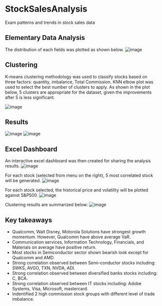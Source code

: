 # StockSalesAnalysis
Exam patterns and trends in stock sales data

## Elementary Data Analysis
The distribution of each fields was plotted as shown below.
![image](https://user-images.githubusercontent.com/24922489/112740795-22874700-8f3d-11eb-82bf-7b66a1c0bc12.png)

## Clustering
K-means clustering methodology was used to classify stocks based on three factors: quantity, imbalance, Total Commission. KNN elbow plot was used to select the best number of clusters to apply. As shown in the plot below, 5 clusters are appropriate for the dataset, given the improvements after 5 is less significant.

![image](https://user-images.githubusercontent.com/24922489/112740811-3f237f00-8f3d-11eb-86d1-aa46e18ad2e5.png)


## Results

![image](https://user-images.githubusercontent.com/24922489/112740854-84e04780-8f3d-11eb-8dd3-1a7212cd69ae.png)
![image](https://user-images.githubusercontent.com/24922489/112740859-8ad62880-8f3d-11eb-94a5-c4b43076460c.png)

## Excel Dashboard
An interactive excel dashboard was then created for sharing the analysis results.
![image](https://user-images.githubusercontent.com/24922489/112741003-ece35d80-8f3e-11eb-9bd5-5a48f033256b.png)

For each stock (selected from menu on the right), 5 most correlated stock will be generated.
![image](https://user-images.githubusercontent.com/24922489/112741023-169c8480-8f3f-11eb-8cba-6c55cbff052e.png)

For each stock selected, the historical price and volatility will be plotted against S&P500.
![image](https://user-images.githubusercontent.com/24922489/112741077-7c890c00-8f3f-11eb-9458-a0e437f05032.png)

Clustering results are summarized below:
![image](https://user-images.githubusercontent.com/24922489/112741097-a2aeac00-8f3f-11eb-8601-fbd5355d069c.png)

## Key takeaways 
- Qualcomm, Walt Disney, Motorola Solutions have strongest growth momentum. However, Qualcomm have above average VaR.
- Communication services, Information Technology, Financials, and Materials on average have positive return.
- Most stocks in Semiconductor sector shown bearish look except for Qualcomm and AMD.
- Strong correlation observed between Semi-conductor stocks including: SWKS, AVGO, TXN, NVDA, ADI.
- Strong correlation observed between diversified banks stocks including: C, BCA.
- Strong correlation observed between IT stocks including: Adobe Systems, Visa, Microsoft, mastercard.
- Indentified 2 high commission stock groups with different level of trade imbalance.


